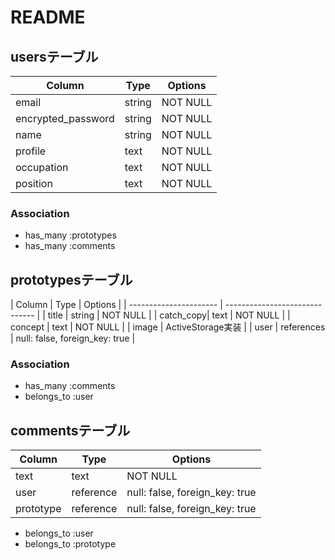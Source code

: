 # README
## usersテーブル

| Column               | Type       | Options |
| -------------------- | ---------- | ------- |
| email                | string     | NOT NULL|
| encrypted_password   | string     | NOT NULL|
| name                 | string     | NOT NULL|
| profile              | text       | NOT NULL|
| occupation           | text       | NOT NULL|
| position             | text       | NOT NULL|

### Association
- has_many :prototypes
- has_many :comments

## prototypesテーブル

| Column    | Type       | Options                        |
| ---------------------- | ------------------------------ |
| title     | string     | NOT NULL                       |
| catch_copy| text       | NOT NULL                       |
| concept   | text       | NOT NULL                       |
| image     | ActiveStorage実装                           |
| user      | references | null: false, foreign_key: true |

### Association
- has_many :comments
- belongs_to :user

## commentsテーブル

| Column    | Type      | Options                        |
| --------- | --------- | ------------------------------ |
| text      | text      | NOT NULL                       |
| user      | reference | null: false, foreign_key: true |
| prototype | reference | null: false, foreign_key: true |

- belongs_to :user
- belongs_to :prototype
